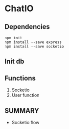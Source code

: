 # ChatIO

## Dependencies
```
npm init
npm install --save express
npm install --save socketio
```

## Init db

## Functions
1. Socketio
2. User function

## SUMMARY
- Socketio flow
